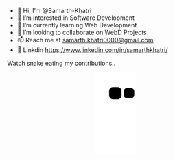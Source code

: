 - 👋 Hi, I’m @Samarth-Khatri
- 👀 I’m interested in Software Development
- 🌱 I’m currently learning Web Development
- 💞️ I’m looking to collaborate on WebD Projects
- 📫 Reach me at samarth.khatri0000@gmail.com
- 👨 Linkdin https://www.linkedin.com/in/samarthkhatri/
<!---
Samarth-Khatri/Samarth-Khatri is a ✨ special ✨ repository because its `README.md` (this file) appears on your GitHub profile.
You can click the Preview link to take a look at your changes.
--->
Watch snake eating my contributions..

<p align="center"><img src="https://github.com/Samarth-Khatri/Samarth-Khatri/blob/output/github-contribution-grid-snake.svg" /></p>
